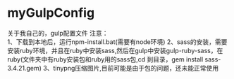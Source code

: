 # myGulpConfig

关于我自己的，gulp配置文件
注意：</br>
1、下载到本地后，运行npm-install.bat(需要有node环境)
2、sass的安装，需要安装ruby环境，并且在ruby中安装sass,然后在gulp中安装gulp-ruby-sass，在ruby(文件夹中有ruby安装包和ruby用的sass包,cd 到目录，gem install sass-3.4.21.gem)
3、tinypng压缩图片,目前可能是由于包的问题，还未能正常使用
